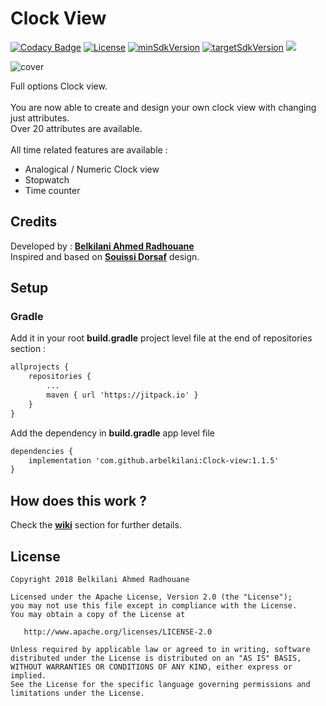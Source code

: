 # Clock View
[![Codacy Badge](https://api.codacy.com/project/badge/Grade/cd4176b8e8734648b9e08d4357470c74)](https://app.codacy.com/app/arbelkilani/Clock-view?utm_source=github.com&utm_medium=referral&utm_content=arbelkilani/Clock-view&utm_campaign=Badge_Grade_Dashboard)
[![License](https://img.shields.io/badge/License-Apache%202.0-blue.svg)](https://github.com/vlad1m1r990/Lemniscate/blob/master/LICENSE)
[![minSdkVersion](https://img.shields.io/badge/minSdkVersion-21-orange.svg)]()
[![targetSdkVersion](https://img.shields.io/badge/targetSdkVersion-28-yellowgreen.svg)]()
[![](https://jitpack.io/v/arbelkilani/Clock-view.svg)](https://jitpack.io/#arbelkilani/Clock-view)

![cover](https://raw.githubusercontent.com/arbelkilani/Clock-view/master/wiki/clock_cover.png)

Full options Clock view.<br/><br/>You are now able to create and design your own clock view with changing just attributes. <br/> Over 20 attributes are available. <br/><br/>
All time related features are available : <br/>
 - Analogical / Numeric Clock view <br/>
 - Stopwatch <br/>
 - Time counter


## Credits
Developed by : [<b>Belkilani Ahmed Radhouane</b>](https://www.linkedin.com/in/arbelkilani/)
<br/>
Inspired and based on [<b>Souissi Dorsaf</b>](https://www.behance.net/souissidor8b6c) design.

## Setup

### Gradle 
Add it in your root <b>build.gradle</b> project level file at the end of repositories section :

```xml
allprojects {
    repositories {
        ...
        maven { url 'https://jitpack.io' }
    }
}
```
Add the dependency in <b>build.gradle</b> app level file

```xml
dependencies {
    implementation 'com.github.arbelkilani:Clock-view:1.1.5'
}
```

## How does this work ?
Check the [<b>wiki</b>](https://github.com/arbelkilani/Clock-view/wiki) section for further details.


## License

    Copyright 2018 Belkilani Ahmed Radhouane

    Licensed under the Apache License, Version 2.0 (the "License");
    you may not use this file except in compliance with the License.
    You may obtain a copy of the License at

       http://www.apache.org/licenses/LICENSE-2.0

    Unless required by applicable law or agreed to in writing, software
    distributed under the License is distributed on an "AS IS" BASIS,
    WITHOUT WARRANTIES OR CONDITIONS OF ANY KIND, either express or implied.
    See the License for the specific language governing permissions and
    limitations under the License.
